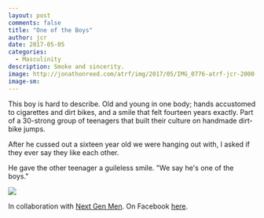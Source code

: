 ```yaml
---
layout: post
comments: false
title: "One of the Boys"
author: jcr
date: 2017-05-05
categories:
  - Masculinity
description: Smoke and sincerity.
image: http://jonathonreed.com/atrf/img/2017/05/IMG_0776-atrf-jcr-2000-web.jpg
image-sm:
---
```


This boy is hard to describe. Old and young in one body; hands accustomed to cigarettes and dirt bikes, and a smile that felt fourteen years exactly. Part of a 30-strong group of teenagers that built their culture on handmade dirt-bike jumps.

After he cussed out a sixteen year old we were hanging out with, I asked if they ever say they like each other.

He gave the other teenager a guileless smile. "We say he's one of the boys."

<img src="http://jonathonreed.com/atrf/img/2017/05/IMG_0770-atrf-jcr-2000-web.jpg">

In collaboration with <a href="http://nextgenmen.ca" target="blank">Next Gen Men</a>. On Facebook <a href="https://www.facebook.com/chairsandtablesorg/photos/a.440181209457967.1073741828.258601667615923/937374326405317/?type=3&theater" target="blank">here</a>.